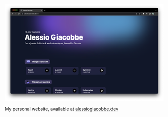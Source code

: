 ![enter image description here](https://github.com/AlessioGiacobbe/alessiogiacobbe.dev/raw/3e84c0eea22a816714ff47a72d0fa4b2f0994c32/assets/Screenshot.png)

My personal website, available at [alessiogiacobbe.dev](alessiogiacobbe.dev)
